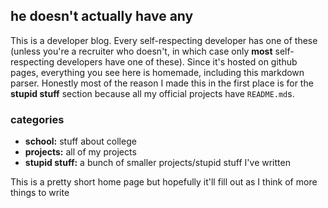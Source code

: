 ## he doesn't actually have any
This is a developer blog. Every self-respecting developer has one of these
(unless you're a recruiter who doesn't, in which case only **most** 
self-respecting developers have one of these). Since it's hosted on github pages,
everything you see here is homemade, including this markdown parser. Honestly
most of the reason I made this in the first place is for the  **stupid stuff**
section because all my official projects have `README.md`s.

### categories
- **school:** stuff about college
- **projects:** all of my projects
- **stupid stuff:** a bunch of smaller projects/stupid stuff I've written

This is a pretty short home page but hopefully it'll fill out as I think of
more  things to write
 